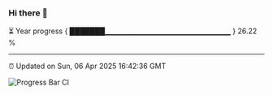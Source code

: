 ### Hi there 👋

⏳ Year progress { ███████▁▁▁▁▁▁▁▁▁▁▁▁▁▁▁▁▁▁▁▁▁▁▁ } 26.22 %

---

⏰ Updated on Sun, 06 Apr 2025 16:42:36 GMT

![Progress Bar CI](https://github.com/IshwaranRudhara/GIT-ACTION/workflows/Progress%20Bar%20CI/badge.svg)
